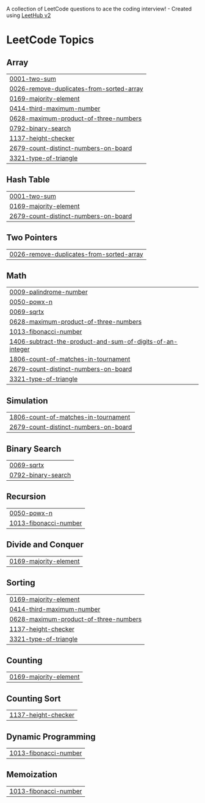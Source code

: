 A collection of LeetCode questions to ace the coding interview! - Created using [LeetHub v2](https://github.com/arunbhardwaj/LeetHub-2.0)
<!---LeetCode Topics Start-->
# LeetCode Topics
## Array
|  |
| ------- |
| [0001-two-sum](https://github.com/kiruthika0510/Leetcode-/tree/master/0001-two-sum) |
| [0026-remove-duplicates-from-sorted-array](https://github.com/kiruthika0510/Leetcode-/tree/master/0026-remove-duplicates-from-sorted-array) |
| [0169-majority-element](https://github.com/kiruthika0510/Leetcode-/tree/master/0169-majority-element) |
| [0414-third-maximum-number](https://github.com/kiruthika0510/Leetcode-/tree/master/0414-third-maximum-number) |
| [0628-maximum-product-of-three-numbers](https://github.com/kiruthika0510/Leetcode-/tree/master/0628-maximum-product-of-three-numbers) |
| [0792-binary-search](https://github.com/kiruthika0510/Leetcode-/tree/master/0792-binary-search) |
| [1137-height-checker](https://github.com/kiruthika0510/Leetcode-/tree/master/1137-height-checker) |
| [2679-count-distinct-numbers-on-board](https://github.com/kiruthika0510/Leetcode-/tree/master/2679-count-distinct-numbers-on-board) |
| [3321-type-of-triangle](https://github.com/kiruthika0510/Leetcode-/tree/master/3321-type-of-triangle) |
## Hash Table
|  |
| ------- |
| [0001-two-sum](https://github.com/kiruthika0510/Leetcode-/tree/master/0001-two-sum) |
| [0169-majority-element](https://github.com/kiruthika0510/Leetcode-/tree/master/0169-majority-element) |
| [2679-count-distinct-numbers-on-board](https://github.com/kiruthika0510/Leetcode-/tree/master/2679-count-distinct-numbers-on-board) |
## Two Pointers
|  |
| ------- |
| [0026-remove-duplicates-from-sorted-array](https://github.com/kiruthika0510/Leetcode-/tree/master/0026-remove-duplicates-from-sorted-array) |
## Math
|  |
| ------- |
| [0009-palindrome-number](https://github.com/kiruthika0510/Leetcode-/tree/master/0009-palindrome-number) |
| [0050-powx-n](https://github.com/kiruthika0510/Leetcode-/tree/master/0050-powx-n) |
| [0069-sqrtx](https://github.com/kiruthika0510/Leetcode-/tree/master/0069-sqrtx) |
| [0628-maximum-product-of-three-numbers](https://github.com/kiruthika0510/Leetcode-/tree/master/0628-maximum-product-of-three-numbers) |
| [1013-fibonacci-number](https://github.com/kiruthika0510/Leetcode-/tree/master/1013-fibonacci-number) |
| [1406-subtract-the-product-and-sum-of-digits-of-an-integer](https://github.com/kiruthika0510/Leetcode-/tree/master/1406-subtract-the-product-and-sum-of-digits-of-an-integer) |
| [1806-count-of-matches-in-tournament](https://github.com/kiruthika0510/Leetcode-/tree/master/1806-count-of-matches-in-tournament) |
| [2679-count-distinct-numbers-on-board](https://github.com/kiruthika0510/Leetcode-/tree/master/2679-count-distinct-numbers-on-board) |
| [3321-type-of-triangle](https://github.com/kiruthika0510/Leetcode-/tree/master/3321-type-of-triangle) |
## Simulation
|  |
| ------- |
| [1806-count-of-matches-in-tournament](https://github.com/kiruthika0510/Leetcode-/tree/master/1806-count-of-matches-in-tournament) |
| [2679-count-distinct-numbers-on-board](https://github.com/kiruthika0510/Leetcode-/tree/master/2679-count-distinct-numbers-on-board) |
## Binary Search
|  |
| ------- |
| [0069-sqrtx](https://github.com/kiruthika0510/Leetcode-/tree/master/0069-sqrtx) |
| [0792-binary-search](https://github.com/kiruthika0510/Leetcode-/tree/master/0792-binary-search) |
## Recursion
|  |
| ------- |
| [0050-powx-n](https://github.com/kiruthika0510/Leetcode-/tree/master/0050-powx-n) |
| [1013-fibonacci-number](https://github.com/kiruthika0510/Leetcode-/tree/master/1013-fibonacci-number) |
## Divide and Conquer
|  |
| ------- |
| [0169-majority-element](https://github.com/kiruthika0510/Leetcode-/tree/master/0169-majority-element) |
## Sorting
|  |
| ------- |
| [0169-majority-element](https://github.com/kiruthika0510/Leetcode-/tree/master/0169-majority-element) |
| [0414-third-maximum-number](https://github.com/kiruthika0510/Leetcode-/tree/master/0414-third-maximum-number) |
| [0628-maximum-product-of-three-numbers](https://github.com/kiruthika0510/Leetcode-/tree/master/0628-maximum-product-of-three-numbers) |
| [1137-height-checker](https://github.com/kiruthika0510/Leetcode-/tree/master/1137-height-checker) |
| [3321-type-of-triangle](https://github.com/kiruthika0510/Leetcode-/tree/master/3321-type-of-triangle) |
## Counting
|  |
| ------- |
| [0169-majority-element](https://github.com/kiruthika0510/Leetcode-/tree/master/0169-majority-element) |
## Counting Sort
|  |
| ------- |
| [1137-height-checker](https://github.com/kiruthika0510/Leetcode-/tree/master/1137-height-checker) |
## Dynamic Programming
|  |
| ------- |
| [1013-fibonacci-number](https://github.com/kiruthika0510/Leetcode-/tree/master/1013-fibonacci-number) |
## Memoization
|  |
| ------- |
| [1013-fibonacci-number](https://github.com/kiruthika0510/Leetcode-/tree/master/1013-fibonacci-number) |
<!---LeetCode Topics End-->